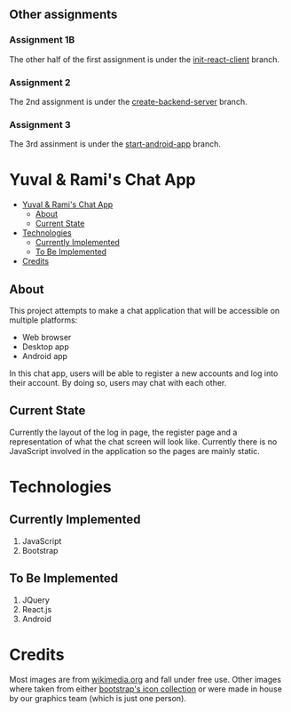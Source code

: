 ## Other assignments
### Assignment 1B
The other half of the first assignment is under the [init-react-client](https://github.com/NubPaws/ChatApp/tree/init-react-client) branch.

### Assignment 2
The 2nd assignment is under the [create-backend-server](https://github.com/NubPaws/ChatApp/tree/create-backend-server) branch.

### Assignment 3
The 3rd assinment is under the [start-android-app](https://github.com/NubPaws/ChatApp/tree/start-android-app) branch.

# Yuval & Rami's Chat App

- [Yuval \& Rami's Chat App](#yuval--ramis-chat-app)
	- [About](#about)
	- [Current State](#current-state)
- [Technologies](#technologies)
	- [Currently Implemented](#currently-implemented)
	- [To Be Implemented](#to-be-implemented)
- [Credits](#credits)

## About
This project attempts to make a chat application that will be accessible on multiple platforms:

* Web browser
* Desktop app
* Android app

In this chat app, users will be able to register a new accounts and log into their account. By doing so, users may chat with each other.

## Current State
Currently the layout of the log in page, the register page and a representation of what the chat screen will look like. Currently there is no JavaScript involved in the application so the pages are mainly static.

# Technologies
## Currently Implemented
1. JavaScript
2. Bootstrap

## To Be Implemented
1. JQuery
2. React.js
3. Android

# Credits
Most images are from [wikimedia.org](https://commons.wikimedia.org) and fall under free use.
Other images where taken from either [bootstrap's icon collection](https://icons.getbootstrap.com/) or were made in house by our graphics team (which is just one person).
